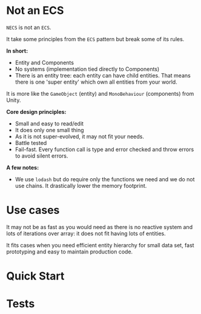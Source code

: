 # Not an ECS

`NECS` is not an `ECS`.

It take some principles from the `ECS` pattern but break some of its rules.

**In short:**

- Entity and Components
- No systems (implementation tied directly to Components)
- There is an entity tree: each entity can have child entities. That means there is one 'super entity' which own all
entities from your world.

It is more like the `GameObject` (entity) and `MonoBehaviour` (components) from Unity.

**Core design principles:**

- Small and easy to read/edit
- It does only one small thing
- As it is not super-evolved, it may not fit your needs.
- Battle tested
- Fail-fast. Every function call is type and error checked and throw errors to avoid silent errors.

**A few notes:**

- We use `lodash` but do require only the functions we need and we do not use chains. It drastically lower the memory footprint.

# Use cases

It may not be as fast as you would need as there is no reactive system and lots of iterations over array: it does not
fit having lots of entities.

It fits cases when you need efficient entity hierarchy for small data set, fast prototyping and easy to maintain production code.

# Quick Start

# Tests
